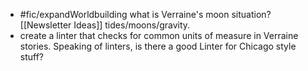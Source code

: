 -  #fic/expandWorldbuilding what is Verraine's moon situation? [[Newsletter Ideas]] tides/moons/gravity. 
- create a linter that checks for common units of measure in Verraine stories. Speaking of linters, is there a good Linter for Chicago style stuff? 
